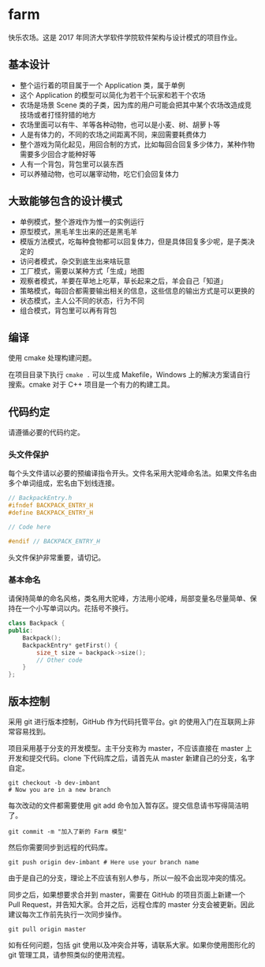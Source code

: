 # farm

快乐农场。这是 2017 年同济大学软件学院软件架构与设计模式的项目作业。

## 基本设计

* 整个运行着的项目属于一个 Application 类，属于单例
* 这个 Application 的模型可以简化为若干个玩家和若干个农场
* 农场是场景 Scene 类的子类，因为库的用户可能会把其中某个农场改造成竞技场或者打怪狩猎的地方
* 农场里面可以有牛、羊等各种动物，也可以是小麦、树、胡萝卜等
* 人是有体力的，不同的农场之间距离不同，来回需要耗费体力
* 整个游戏为简化起见，用回合制的方式，比如每回合回复多少体力，某种作物需要多少回合才能种好等
* 人有一个背包，背包里可以装东西
* 可以养殖动物，也可以屠宰动物，吃它们会回复体力

## 大致能够包含的设计模式

* 单例模式，整个游戏作为惟一的实例运行
* 原型模式，黑毛羊生出来的还是黑毛羊
* 模版方法模式，吃每种食物都可以回复体力，但是具体回复多少呢，是子类决定的
* 访问者模式，杂交到底生出来啥玩意
* 工厂模式，需要以某种方式「生成」地图
* 观察者模式，羊要在草地上吃草，草长起来之后，羊会自己「知道」
* 策略模式，每回合都需要输出相关的信息，这些信息的输出方式是可以更换的
* 状态模式，主人公不同的状态，行为不同
* 组合模式，背包里可以再有背包

## 编译

使用 cmake 处理构建问题。

在项目目录下执行 `cmake .` 可以生成 Makefile，Windows 上的解决方案请自行搜索。cmake 对于 C++ 项目是一个有力的构建工具。

## 代码约定

请遵循必要的代码约定。

### 头文件保护

每个头文件请以必要的预编译指令开头。文件名采用大驼峰命名法。如果文件名由多个单词组成，宏名由下划线连接。

```c++
// BackpackEntry.h
#ifndef BACKPACK_ENTRY_H
#define BACKPACK_ENTRY_H

// Code here

#endif // BACKPACK_ENTRY_H
```

头文件保护非常重要，请切记。

### 基本命名

请保持简单的命名风格，类名用大驼峰，方法用小驼峰，局部变量名尽量简单、保持在一个小写单词以内。花括号不换行。

```c++
class Backpack {
public:
    Backpack();
    BackpackEntry* getFirst() {
        size_t size = backpack->size();
        // Other code
    }
};
```

## 版本控制

采用 git 进行版本控制，GitHub 作为代码托管平台。git 的使用入门在互联网上非常容易找到。

项目采用基于分支的开发模型。主干分支称为 master，不应该直接在 master 上开发和提交代码。clone 下代码库之后，请首先从 master 新建自己的分支，名字自定。

```
git checkout -b dev-imbant
# Now you are in a new branch
```

每次改动的文件都需要使用 git add 命令加入暂存区。提交信息请书写得简洁明了。

```
git commit -m "加入了新的 Farm 模型"
```

然后你需要同步到远程的代码库。

```
git push origin dev-imbant # Here use your branch name
```

由于是自己的分支，理论上不应该有别人参与，所以一般不会出现冲突的情况。

同步之后，如果想要求合并到 master，需要在 GitHub 的项目页面上新建一个 Pull Request，并告知大家。合并之后，远程仓库的 master 分支会被更新。因此建议每次工作前先执行一次同步操作。

```
git pull origin master
```

如有任何问题，包括 git 使用以及冲突合并等，请联系大家。如果你使用图形化的 git 管理工具，请参照类似的使用流程。
